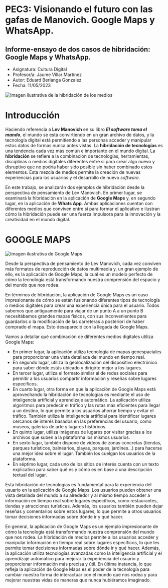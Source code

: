 # PEC3: Visionando el futuro con las gafas de Manovich. Google Maps y WhatsApp.
## Informe-ensayo de dos casos de hibridación: Google Maps y WhatsApp.

- Asignatura: Cultura Digital
- Profesor/a: Jaume Villar Martínez
- Autor: Eduard Berlanga Gonzalez
- Fecha: 11/05/2023

![Imagen ilustrativa de la hibridación de los medios](https://www.harvard-deusto.com/sites/default/files/styles/article_front/public/web_7.jpg?itok=uL2_j4Kz)

# Introducción
Haciendo referencia a **Lev Manovich** en su libro ***El software toma el mando***, el mundo se está convirtiendo en un gran archivo de datos, y la tecnología digital está permitiendo a las personas acceder y manipular estos datos de formas nunca antes vistas. La **hibridación de tecnologías** es una tendencia cada vez más común e importante en el mundo digital. La **hibridación** se refiere a la combinación de tecnologías, herramientas, disciplinas o medios digitales diferentes entre sí para crear algo nuevo y disruptivo que no podría haber sido posible sin haber combinado estos elementos. Esta mezcla de medios permite la creación de nuevas experiencias para los usuarios y el desarrollo de nuevo *software*.

En este trabajo, se analizarán dos ejemplos de hibridación desde la perspectiva de pensamiento de Lev Manovich. 
En primer lugar, se examinará la hibridación en la aplicación de **Google Maps** y, en segundo lugar, en la aplicación de **Whats App**. Ambas aplicaciones cuentan con diferentes medios que conviven entre sí para formar el aplicativo e ilustran cómo la hibridación puede ser una fuerza impulsora para la innovación y la creatividad en el mundo digital.
# GOOGLE MAPS

![Imagen ilustrativa de Google Maps](https://i.blogs.es/964fcc/google-maps-portada-trafico/1366_2000.jpg)

Desde la perspectiva de pensamiento de Lev Manovich, cada vez conviven más formatos de reproducción de datos multimedia y, un gran ejemplo de ello, es la aplicación de Google Maps, la cuál es un modelo perfecto de cómo la tecnología está transformando nuestra comprensión del espacio y del mundo que nos rodea.

En términos de hibridación, la aplicación de Google Maps es un caso impresionante de cómo se están fusionando diferentes tipos de tecnología o medios digitales para crear una experiencia única para el usuario. Todos sabemos que antiguamente para viajar de un punto A a un punto B necesitábamos grandes mapas físicos, con sus inconvenientes para guardarlos o la modificación de las carreteras a posteriori de haber comprado el mapa. Esto desapareció con la llegada de Google Maps.

Vamos a detallar qué combinación de diferentes medios digitales utiliza Google Maps:
- En primer lugar, la aplicación utiliza tecnología de mapas geoespaciales para proporcionar una vista detallada del mundo en tiempo real.
- En segundo lugar, utiliza la geolocalización del dispositivo electrónico para saber dónde estás ubicado y dirigirte mejor a los lugares.
- En tercer lugar, utiliza el formato similar al de redes sociales para permitir a los usuarios compartir información y reseñas sobre lugares específicos.
- En cuarto lugar, otra forma en que la aplicación de Google Maps está aprovechando la hibridación de tecnologías es mediante el uso de inteligencia artificial y aprendizaje automático. La aplicación utiliza algoritmos para predecir el tráfico y las rutas más eficientes para llegar a un destino, lo que permite a los usuarios ahorrar tiempo y evitar el tráfico. También utiliza la inteligencia artificial para identificar lugares cercanos de interés basados en las preferencias del usuario, como museos, galerías de arte y lugares históricos.
- En quinto lugar, utiliza imágenes de lugares por visitar gracias a los archivos que suben a la plataforma los mismos usuarios.
- En sexto lugar, también dispone de vídeos de zonas concretas (tiendas, parques turísticos, balnearios, playas, parques, jardines...) para hacerse una mejor idea sobre el lugar. También los cuelgan los usuarios de la plataforma.
- En séptimo lugar, cada uno de los sitios de interés cuenta con un texto explicativo para saber qué es y cómo es en base a una descripción textual del lugar.

Esta hibridación de tecnologías es fundamental para la experiencia del usuario en la aplicación de Google Maps. Los usuarios pueden obtener una vista detallada del mundo a su alrededor y al mismo tiempo acceder a información en tiempo real sobre lugares específicos, como restaurantes, tiendas y atracciones turísticas. Además, los usuarios también pueden dejar reseñas y comentarios sobre estos lugares, lo que permite a otros usuarios tomar decisiones informadas sobre dónde ir y qué hacer.

En general, la aplicación de Google Maps es un ejemplo impresionante de cómo la tecnología está transformando nuestra comprensión del mundo que nos rodea. La hibridación de medios permite a los usuarios acceder y manipular información en tiempo real sobre lugares específicos, lo que les permite tomar decisiones informadas sobre dónde ir y qué hacer. Además, la aplicación utiliza tecnologías avanzadas como la inteligencia artificial y el aprendizaje automático para mejorar la experiencia del usuario y proporcionar información más precisa y útil. En última instancia, lo que refleja la aplicación de Google Maps es el poder de la tecnología para cambiar nuestra forma de interactuar con el mundo que nos rodea y para mejorar nuestras vidas de maneras que nunca hubiéramos imaginado.
